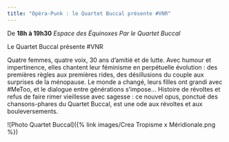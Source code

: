 ```yaml
---
title: "Opéra-Punk : le Quartet Buccal présente #VNR"
---
```

De **18h à 19h30**
_Espace des Équinoxes_
_Par le Quartet Buccal_

Le Quartet Buccal présente #VNR

Quatre femmes, quatre voix, 30 ans d’amitié et de lutte. Avec humour et impertinence, elles chantent leur féminisme en perpétuelle évolution : des premières règles aux premières rides, des désillusions du couple aux surprises de la ménopause. Le monde a changé, leurs filles ont grandi avec #MeToo, et le dialogue entre générations s’impose...
Histoire de révoltes et refus de faire rimer vieillesse avec sagesse : ce nouvel opus, ponctué des chansons-phares du Quartet Buccal, est une ode aux révoltes et aux bouleversements.

![Photo Quartet Buccal]({% link images/Crea Tropisme x Méridionale.png %})